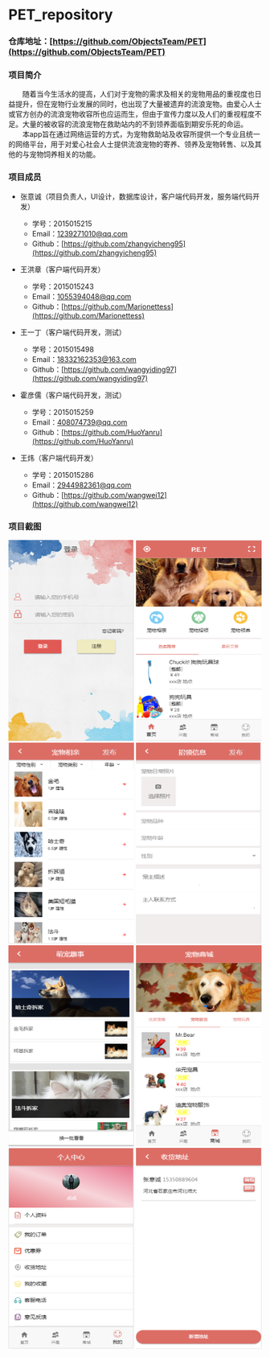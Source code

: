 ﻿# PET_repository

### 仓库地址：[https://github.com/ObjectsTeam/PET](https://github.com/ObjectsTeam/PET)

### 项目简介

　　随着当今生活水的提高，人们对于宠物的需求及相关的宠物用品的重视度也日益提升，但在宠物行业发展的同时，也出现了大量被遗弃的流浪宠物。由爱心人士或官方创办的流浪宠物收容所也应运而生，但由于宣传力度以及人们的重视程度不足。大量的被收容的流浪宠物在救助站内的不到领养面临到期安乐死的命运。
　　本app旨在通过网络运营的方式，为宠物救助站及收容所提供一个专业且统一的网络平台，用于对爱心社会人士提供流浪宠物的寄养、领养及宠物转售、以及其他的与宠物饲养相关的功能。
  
### 项目成员

* 张意诚（项目负责人，UI设计，数据库设计，客户端代码开发，服务端代码开发）
    * 学号：2015015215
    * Email：<1239271010@qq.com>
    * Github：[https://github.com/zhangyicheng95](https://github.com/zhangyicheng95)
     
* 王洪章（客户端代码开发）
    * 学号：2015015243   
    * Email：<1055394048@qq.com>
    * Github：[https://github.com/Marionettess](https://github.com/Marionettess)
        
* 王一丁（客户端代码开发，测试）
    * 学号：2015015498      
    * Email：<18332162353@163.com>
    * Github：[https://github.com/wangyiding97](https://github.com/wangyiding97)
            
* 霍彦儒（客户端代码开发，测试）
    * 学号：2015015259        
    * Email：<408074739@qq.com>
    * Github：[https://github.com/HuoYanru](https://github.com/HuoYanru)
                
* 王炜（客户端代码开发）
    * 学号：2015015286          
    * Email：<2944982361@qq.com>
    * Github：[https://github.com/wangwei12](https://github.com/wangwei12)
### 项目截图
  <img src="docs/imgs/01.png" width=250 height=400 />
  <img src="docs/imgs/02.png" width=250 height=400 />
  <img src="docs/imgs/03.png" width=250 height=400 />
  <img src="docs/imgs/04.png" width=250 height=400 />
  <img src="docs/imgs/05.png" width=250 height=400 />
  <img src="docs/imgs/06.png" width=250 height=400 />
  <img src="docs/imgs/07.png" width=250 height=400 />
  <img src="docs/imgs/08.png" width=250 height=400 />
